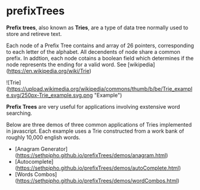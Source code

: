 # prefixTrees

**Prefix trees**, also known as **Tries**, are a type of data tree normally used to store and retireve text.

Each node of a Prefix Tree contains and array of 26 pointers, corresponding to each letter of the alphabet. All
decendents of node share a common prefix. In addtion, each node cotains a boolean field which determines if the node
represents the ending for a valid word. See [wikipedia] (https://en.wikipedia.org/wiki/Trie)

![Trie] (https://upload.wikimedia.org/wikipedia/commons/thumb/b/be/Trie_example.svg/250px-Trie_example.svg.png "Example")

**Prefix Trees** are very useful for applications involving exstensive word searching. 

Below are three demos of  three common applications of Tries implemented in javascript. Each example uses a Trie constructed 
from a work bank of roughly 10,000 english words.

* [Anagram Generator] (https://sethpipho.github.io/prefixTrees/demos/anagram.html)
* [Autocomplete] (https://sethpipho.github.io/prefixTrees/demos/autoComplete.html)
* [Words Combos] (https://sethpipho.github.io/prefixTrees/demos/wordCombos.html)
